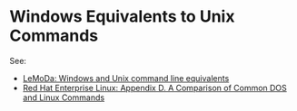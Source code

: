 Windows Equivalents to Unix Commands
====================================

See:
- [LeMoDa: Windows and Unix command line equivalents](https://www.lemoda.net/windows/windows2unix/windows2unix.html)
- [Red Hat Enterprise Linux: Appendix D. A Comparison of Common DOS and Linux Commands](https://access.redhat.com/documentation/en-US/Red_Hat_Enterprise_Linux/4/html/Step_by_Step_Guide/ap-doslinux.html)
